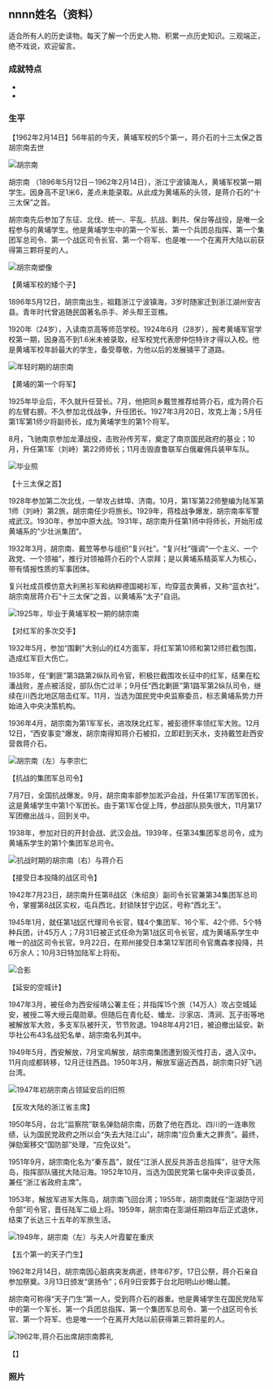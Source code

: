 ## nnnn姓名（资料）

适合所有人的历史读物。每天了解一个历史人物、积累一点历史知识。三观端正，绝不戏说，欢迎留言。  

### 成就特点

- ​
- ​


### 生平

【1962年2月14日】56年前的今天，黄埔军校的5个第一，蒋介石的十三太保之首胡宗南去世

![胡宗南](胡宗南.jpg)

胡宗南 （1896年5月12日－1962年2月14日），浙江宁波镇海人，黄埔军校第一期学生。因身高不足1米6，差点未能录取。从此成为黄埔系的头领，是蒋介石的“十三太保”之首。

胡宗南先后参加了东征、北伐、统一、平乱、抗战、剿共、保台等战役，是唯一全程参与的黄埔学生。他是黄埔学生中的第一个军长、第一个兵团总指挥、第一个集团军总司令、第一个战区司令长官、第一个将军、也是唯一一个在离开大陆以前获得第三颗将星的人。

![胡宗南塑像](胡宗南塑像.jpg)

【黄埔军校的矮个子】

1896年5月12日，胡宗南出生，祖籍浙江宁波镇海，3岁时随家迁到浙江湖州安吉县。青年时代曾追随民国著名杀手、斧头帮王亚樵。

1920年（24岁），入读南京高等师范学校。1924年6月（28岁），报考黄埔军官学校第一期，因身高不到1.6米未被录取，经军校党代表廖仲恺特许才得以入校。他是黄埔军校年龄最大的学生，备受尊敬，为他以后的发展铺平了道路。

![年轻时期的胡宗南](年轻时期的胡宗南.jpg)

【黄埔的第一个将军】

1925年毕业后，不久就升任营长。7月，他把同乡戴笠推荐给蒋介石，成为蒋介石的左臂右膀。不久参加北伐战争，升任团长。1927年3月20日，攻克上海；5月任第1军第1师少将副师长，成为黄埔学生的第1个将军。

8月，飞驰南京参加龙潭战役，击败孙传芳军，奠定了南京国民政府的基业；10月，升任第1军（刘峙）第22师师长；11月击毁直鲁联军白俄雇佣兵装甲车队。

![毕业照](毕业照.jpeg)

【十三太保之首】

1928年参加第二次北伐，一举攻占蚌埠、济南。10月，第1军第22师整编为陆军第1师（刘峙）第2旅，胡宗南任少将旅长。1929年，蒋桂战争爆发，胡宗南率军警戒武汉。1930年，参加中原大战。1931年，胡宗南升任第1师中将师长，开始形成黄埔系的“少壮派集团”。

1932年3月，胡宗南、戴笠等参与组织“复兴社”。“复兴社”强调“一个主义、一个政党、一个领袖”，推行对领袖蒋介石的个人崇拜；是以黄埔系精英军人为核心，带有情报性质的军事团体。

复兴社成员模仿意大利黑衫军和纳粹德国褐衫军，均穿蓝衣黄裤，又称“蓝衣社”。胡宗南居蒋介石“十三太保”之首，以黄埔系“太子”自诩。

![1925年，毕业于黄埔军校一期的胡宗南](1925年，毕业于黄埔军校一期的胡宗南.jpg)

【对红军的多次交手】

1932年5月，参加“围剿”大别山的红4方面军，将红军第10师和第12师拦截包围，造成红军巨大伤亡。

1935年，任“剿匪”第3路第2纵队司令官，积极拦截围攻长征中的红军，结果在松潘战败，差点被活捉，部队伤亡过半；9月任“西北剿匪”第1路军第2纵队司令，继续在川西北地区阻击红军。11月，当选为国民党中央监察委员，标志黄埔系势力开始进入中央决策机构。

1936年4月，胡宗南为第1军军长，进攻陕北红军，被彭德怀率领红军大败。12月12日，“西安事变”爆发，胡宗南得知蒋介石被扣，立即赶到天水，支持戴笠赴西安营救蒋介石。

![胡宗南（左）与李宗仁](胡宗南（左）与李宗仁.jpg)

【抗战的集团军总司令】

7月7日，全国抗战爆发。9月，胡宗南率部参加淞沪会战，升任第17军团军团长，这是黄埔学生中第1个军团长。由于第1军仓促上阵，参战部队损失很大，11月第17军团撤出战斗，回到关中。

1938年，参加对日的开封会战、武汉会战。1939年，任第34集团军总司令，成为黄埔系学生的第1个集团军总司令。

![抗战时期的胡宗南（右）与蒋介石](抗战时期的胡宗南（右）与蒋介石.jpg)

【接受日本投降的战区司令】

1942年7月23日，胡宗南升任第8战区（朱绍良）副司令长官兼第34集团军总司令，掌握第8战区实权，屯兵西北，封锁陕甘宁边区，号称“西北王”。

1945年1月，就任第1战区代理司令长官，辖4个集团军、16个军、42个师、5个特种兵团，计45万人；7月31日被正式任命为第1战区司令长官，成为黄埔系学生中唯一的战区司令长官。9月22日，在郑州接受日本第12军团司令官鹰森孝投降，共6万余人；10月3日特加陆军上将衔。

![合影](合影.jpeg)

【延安的空城计】

1947年3月，被任命为西安绥靖公署主任；并指挥15个旅（14万人）攻占空城延安，被授二等大绶云麾勋章。但随后在青化砭、蟠龙、沙家店、清涧、瓦子街等地被解放军大败，多支军队被歼灭，节节败退。1948年4月21日，被迫撤出延安。新华社公布43名战犯名单，胡宗南名列其中。

1949年5月，西安解放，7月宝鸡解放，胡宗南集团遭到毁灭性打击，退入汉中。11月向成都转移，12月迁往西昌。1950年3月，解放军逼近西昌，胡宗南只好飞逃台湾。

![1947年初胡宗南占领延安后的旧照](1947年初胡宗南占领延安后的旧照.jpeg)



【反攻大陆的浙江省主席】

1950年5月，台北“监察院”联名弹劾胡宗南，历数了他在西北、四川的一连串败绩，认为国民党政府之所以会“失去大陆江山”，胡宗南“应负重大之罪责”。最终，弹劾案移交“国防部”处理，“应免议处”。

1951年9月，胡宗南化名为“秦东昌”，就任“江浙人民反共游击总指挥”，驻守大陈岛，指挥部队骚扰大陆沿海。1952年10月，当选为国民党第七届中央评议委员，兼任“浙江省政府主席”。

1953年，解放军进军大陈岛，胡宗南飞回台湾；1955年，胡宗南就任“澎湖防守司令部”司令官，晋任陆军二级上将。1959年，胡宗南在澎湖任期四年后正式退休，结束了长达三十五年的军旅生活。

![1949年，胡宗南（左）与夫人叶霞翟在重庆](1949年，胡宗南（左）与夫人叶霞翟在重庆.jpg)

【五个第一的天子门生】

1962年2月14日，胡宗南因心脏病突发病逝，终年67岁。17日公祭，蒋介石亲自参加祭奠。3月13日颁发“褒扬令”；6月9日安葬于台北阳明山纱帽山麓。

胡宗南可称得“天子门生”第一人，受到蒋介石的器重。他是黄埔学生在国民党陆军中的第一个军长、第一个兵团总指挥、第一个集团军总司令、第一个战区司令长官、第一个将军、也是唯一一个在离开大陆以前获得第三颗将星的人。

![1962年,蒋介石出席胡宗南葬礼](1962年,蒋介石出席胡宗南葬礼.jpg)

【】

### 照片





















